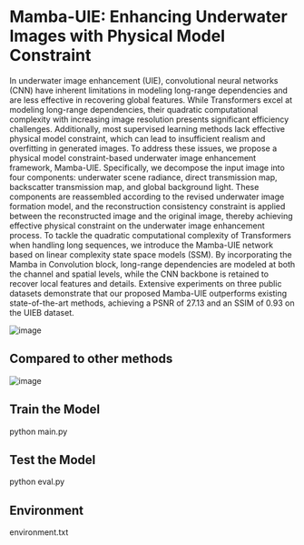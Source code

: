 # Mamba-UIE: Enhancing Underwater Images with Physical Model Constraint
In underwater image enhancement (UIE), convolutional neural networks (CNN) have inherent limitations in modeling long-range dependencies and are less effective in recovering global features. While Transformers excel at modeling long-range dependencies, their quadratic computational complexity with increasing image resolution presents significant efficiency challenges. Additionally, most supervised learning methods lack effective physical model constraint, which can lead to insufficient realism and overfitting in generated images. To address these issues, we propose a physical model constraint-based underwater image enhancement framework, Mamba-UIE. Specifically, we decompose the input image into four components: underwater scene radiance, direct transmission map, backscatter transmission map, and global background light. These components are reassembled according to the revised underwater image formation model, and the reconstruction consistency constraint is applied between the reconstructed image and the original image, thereby achieving effective physical constraint on the underwater image enhancement process. To tackle the quadratic computational complexity of Transformers when handling long sequences, we introduce the Mamba-UIE network based on linear complexity state space models (SSM). By incorporating the Mamba in Convolution block, long-range dependencies are modeled at both the channel and spatial levels, while the CNN backbone is retained to recover local features and details. Extensive experiments on three public datasets demonstrate that our proposed Mamba-UIE outperforms existing state-of-the-art methods, achieving a PSNR of 27.13 and an SSIM of 0.93 on the UIEB dataset.

![image](https://github.com/user-attachments/assets/a9c2697f-033b-4f5f-be2f-8a004f8af680)

## Compared to other methods
![image](https://github.com/user-attachments/assets/e91ae8ed-2374-4845-bee1-64e99b243cdf)

## Train the Model
python main.py

## Test the Model
python eval.py

## Environment
environment.txt

